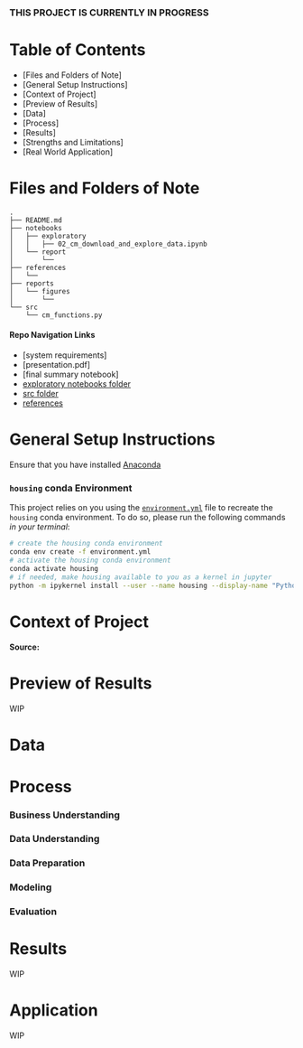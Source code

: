 ### THIS PROJECT IS CURRENTLY IN PROGRESS

# Table of Contents

<!--ts-->
 * [Files and Folders of Note]
 * [General Setup Instructions]
 * [Context of Project]
 * [Preview of Results]
 * [Data]
 * [Process]
 * [Results]
 * [Strengths and Limitations]
 * [Real World Application]
<!--te-->

# Files and Folders of Note
```
.
├── README.md
├── notebooks
│   ├── exploratory
│   │   ├── 02_cm_download_and_explore_data.ipynb
│   └── report
│       └── 
├── references
│   └── 
├── reports
│   └── figures
│       └── 
└── src
    └── cm_functions.py
```
#### Repo Navigation Links
 - [system requirements]
 - [presentation.pdf]
 - [final summary notebook]
 - [exploratory notebooks folder](https://github.com/chum46/mod2_housing_sales/tree/master/notebooks/exploratory)
 - [src folder](https://github.com/chum46/mod2_housing_sales/tree/master/src)
 - [references](https://github.com/chum46/mod2_housing_sales/tree/master/references)
 
# General Setup Instructions 

Ensure that you have installed [Anaconda](https://docs.anaconda.com/anaconda/install/) 

### `housing` conda Environment

This project relies on you using the [`environment.yml`](environment.yml) file to recreate the `housing` conda environment. To do so, please run the following commands *in your terminal*:
```bash
# create the housing conda environment
conda env create -f environment.yml
# activate the housing conda environment
conda activate housing
# if needed, make housing available to you as a kernel in jupyter
python -m ipykernel install --user --name housing --display-name "Python 3 (housing)"
```

# Context of Project


#### Source: 


# Preview of Results

WIP

# Data


# Process
### Business Understanding
### Data Understanding
### Data Preparation
### Modeling
### Evaluation

# Results

WIP


# Application

WIP
